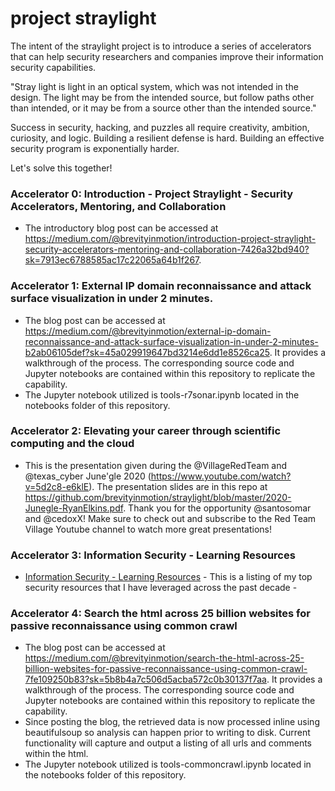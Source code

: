# project straylight

The intent of the straylight project is to introduce a series of accelerators that can help security researchers and companies improve their information security capabilities. 

"Stray light is light in an optical system, which was not intended in the design. The light may be from the intended source, but follow paths other than intended, or it may be from a source other than the intended source."

Success in security, hacking, and puzzles all require creativity, ambition, curiosity, and logic. Building a resilient defense is hard. Building an effective security program is exponentially harder.

Let's solve this together!

### Accelerator 0: Introduction - Project Straylight - Security Accelerators, Mentoring, and Collaboration
* The introductory blog post can be accessed at https://medium.com/@brevityinmotion/introduction-project-straylight-security-accelerators-mentoring-and-collaboration-7426a32bd940?sk=7913ec6788585ac17c22065a64b1f267.

### Accelerator 1: External IP domain reconnaissance and attack surface visualization in under 2 minutes.
* The blog post can be accessed at https://medium.com/@brevityinmotion/external-ip-domain-reconnaissance-and-attack-surface-visualization-in-under-2-minutes-b2ab06105def?sk=45a029919647bd3214e6dd1e8526ca25. It provides a walkthrough of the process. The corresponding source code and Jupyter notebooks are contained within this repository to replicate the capability.
* The Jupyter notebook utilized is tools-r7sonar.ipynb located in the notebooks folder of this repository.

### Accelerator 2: Elevating your career through scientific computing and the cloud
* This is the presentation given during the @VillageRedTeam and @texas_cyber June'gle 2020 (https://www.youtube.com/watch?v=5d2c8-e6klE). The presentation slides are in this repo at https://github.com/brevityinmotion/straylight/blob/master/2020-Junegle-RyanElkins.pdf. Thank you for the opportunity @santosomar and @cedoxX! Make sure to check out and subscribe to the Red Team Village Youtube channel to watch more great presentations! 

### Accelerator 3: Information Security - Learning Resources
* [Information Security - Learning Resources](https://github.com/brevityinmotion/straylight/blob/master/resources.md) - This is a listing of my top security resources that I have leveraged across the past decade - 

### Accelerator 4: Search the html across 25 billion websites for passive reconnaissance using common crawl
* The blog post can be accessed at https://medium.com/@brevityinmotion/search-the-html-across-25-billion-websites-for-passive-reconnaissance-using-common-crawl-7fe109250b83?sk=5b8b4a7c506d5acba572c0b30137f7aa. It provides a walkthrough of the process. The corresponding source code and Jupyter notebooks are contained within this repository to replicate the capability.
* Since posting the blog, the retrieved data is now processed inline using beautifulsoup so analysis can happen prior to writing to disk. Current functionality will capture and output a listing of all urls and comments within the html.
* The Jupyter notebook utilized is tools-commoncrawl.ipynb located in the notebooks folder of this repository.
